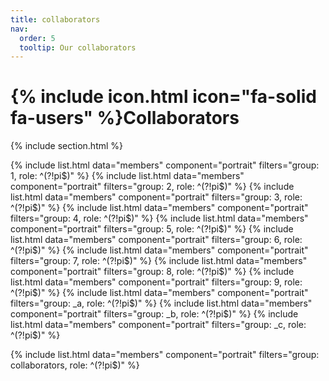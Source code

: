 ```yaml
---
title: collaborators
nav:
  order: 5
  tooltip: Our collaborators
---
```


# {% include icon.html icon="fa-solid fa-users" %}Collaborators



{% include section.html %}

<!--{% include list.html data="members" component="portrait" filters="group: collaborators, role: pi" %}
<br/>-->

{% include list.html data="members" component="portrait" filters="group: 1, role: ^(?!pi$)" %}
{% include list.html data="members" component="portrait" filters="group: 2, role: ^(?!pi$)" %}
{% include list.html data="members" component="portrait" filters="group: 3, role: ^(?!pi$)" %}
{% include list.html data="members" component="portrait" filters="group: 4, role: ^(?!pi$)" %}
{% include list.html data="members" component="portrait" filters="group: 5, role: ^(?!pi$)" %}
{% include list.html data="members" component="portrait" filters="group: 6, role: ^(?!pi$)" %}
{% include list.html data="members" component="portrait" filters="group: 7, role: ^(?!pi$)" %}
{% include list.html data="members" component="portrait" filters="group: 8, role: ^(?!pi$)" %}
{% include list.html data="members" component="portrait" filters="group: 9, role: ^(?!pi$)" %}
{% include list.html data="members" component="portrait" filters="group: _a, role: ^(?!pi$)" %}
{% include list.html data="members" component="portrait" filters="group: _b, role: ^(?!pi$)" %}
{% include list.html data="members" component="portrait" filters="group: _c, role: ^(?!pi$)" %}

{% include list.html data="members" component="portrait" filters="group: collaborators, role: ^(?!pi$)" %}
